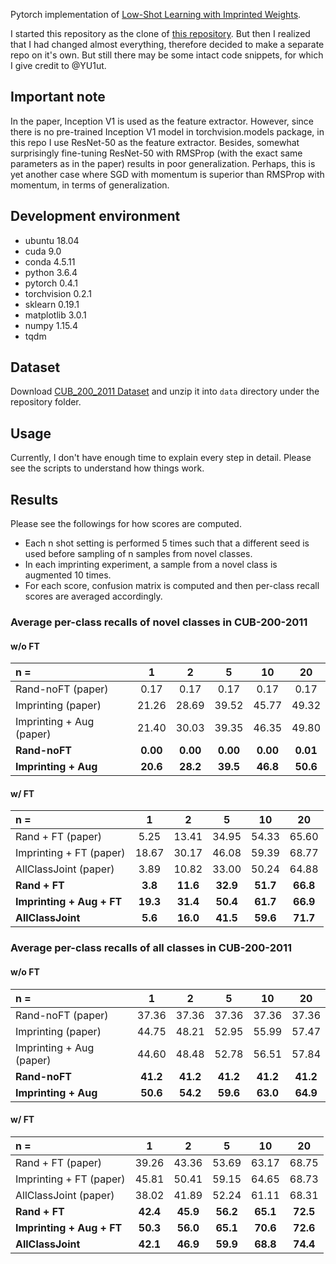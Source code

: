 Pytorch implementation of [Low-Shot Learning with Imprinted Weights](http://openaccess.thecvf.com/content_cvpr_2018/papers/Qi_Low-Shot_Learning_With_CVPR_2018_paper.pdf). 

I started this repository as the clone of [this repository](https://github.com/YU1ut/imprinted-weights). But then I realized that
I had changed almost everything, therefore decided to make a separate repo on it's own. But still there may be some intact code snippets, for
which I give credit to @YU1ut.

## Important note
In the paper, Inception V1 is used as the feature extractor. However, since there is no pre-trained Inception V1 model in 
torchvision.models package, in this repo I use ResNet-50 as the feature extractor. Besides, somewhat surprisingly 
fine-tuning ResNet-50 with RMSProp (with the exact same parameters as in the paper) results in poor generalization.
Perhaps, this is yet another case where SGD with momentum is superior than RMSProp with momentum, in terms of generalization.

## Development environment
- ubuntu 18.04
- cuda 9.0
- conda 4.5.11
- python 3.6.4
- pytorch 0.4.1
- torchvision 0.2.1
- sklearn 0.19.1
- matplotlib 3.0.1
- numpy 1.15.4
- tqdm

## Dataset
Download [CUB_200_2011 Dataset](http://www.vision.caltech.edu/visipedia-data/CUB-200-2011/CUB_200_2011.tgz)
and unzip it into ```data``` directory under the repository folder.

## Usage
Currently, I don't have enough time to explain every step in detail. 
Please see the scripts to understand how things work.

## Results
Please see the followings for how scores are computed.
- Each n shot setting is performed 5 times such that a different seed is used before sampling of n samples from novel classes.
- In each imprinting experiment, a sample from a novel class is augmented 10 times.
- For each score, confusion matrix is computed and then per-class recall scores are averaged accordingly.

### Average per-class recalls of novel classes in CUB-200-2011
#### w/o FT
| n = | 1| 2 | 5| 10| 20|
|:---|:---:|:---:|:---:|:---:|:---:|
|Rand-noFT (paper) |0.17 |0.17 |0.17 |0.17 |0.17 |
|Imprinting (paper)|21.26 |28.69 |39.52 |45.77 |49.32|
|Imprinting + Aug (paper) |21.40 |30.03 |39.35 |46.35 |49.80|
|**Rand-noFT**|**0.00** |**0.00** |**0.00** |**0.00** |**0.01** |
|**Imprinting + Aug** |**20.6** |**28.2** |**39.5** |**46.8** |**50.6**|

#### w/ FT
| n = | 1| 2 | 5| 10| 20|
|:---|:---:|:---:|:---:|:---:|:---:|
|Rand + FT (paper) |5.25 |13.41 |34.95| 54.33 |65.60|
|Imprinting + FT (paper)|18.67 |30.17| 46.08 |59.39 |68.77|
|AllClassJoint (paper) |3.89 |10.82 |33.00 |50.24 |64.88|
|**Rand + FT**|**3.8** |**11.6** |**32.9** |**51.7** |**66.8** |
|**Imprinting + Aug + FT** |**19.3** |**31.4** |**50.4** |**61.7** |**66.9** |
|**AllClassJoint** |**5.6** |**16.0** |**41.5** |**59.6** |**71.7** |

### Average per-class recalls of all classes in CUB-200-2011
#### w/o FT
| n = | 1| 2 | 5| 10| 20|
|:---|:---:|:---:|:---:|:---:|:---:|
|Rand-noFT (paper) |37.36| 37.36| 37.36| 37.36 |37.36|
|Imprinting (paper)|44.75| 48.21| 52.95| 55.99 |57.47|
|Imprinting + Aug (paper) |44.60| 48.48| 52.78 |56.51| 57.84|
|**Rand-noFT**|**41.2** |**41.2** |**41.2** |**41.2** |**41.2** |
|**Imprinting + Aug** |**50.6** |**54.2** |**59.6** |**63.0** |**64.9**|

#### w/ FT
| n = | 1| 2 | 5| 10| 20|
|:---|:---:|:---:|:---:|:---:|:---:|
|Rand + FT (paper) |39.26 |43.36| 53.69| 63.17| 68.75|
|Imprinting + FT (paper)|45.81 |50.41 |59.15| 64.65| 68.73|
|AllClassJoint (paper) |38.02 |41.89| 52.24| 61.11| 68.31|
|**Rand + FT**|**42.4** |**45.9** |**56.2** |**65.1** |**72.5** |
|**Imprinting + Aug + FT** |**50.3** |**56.0** |**65.1** |**70.6** |**72.6** |
|**AllClassJoint** |**42.1** |**46.9** |**59.9** |**68.8** |**74.4** |